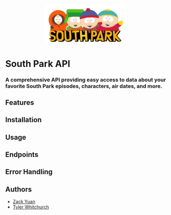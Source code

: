 <p align="center">
    <img src="images/south-park.png" alt="South Park Logo" width="50%">
</p>

# South Park API
### A comprehensive API providing easy access to data about your favorite South Park episodes, characters, air dates, and more.

## Features

## Installation

## Usage

## Endpoints

## Error Handling

## Authors
* [Zack Yuan](https://github.com/zack6yuan)
* [Tyler Whitchurch](https://github.com/BoostedT)